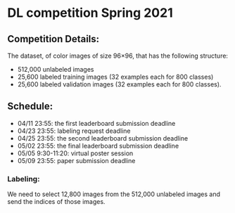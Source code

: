 # DL competition Spring 2021

## Competition Details:
  The dataset, of color images of size 96×96, that has the following structure:
  - 512,000 unlabeled images
  - 25,600 labeled training images (32 examples each for 800 classes)
  - 25,600 labeled validation images (32 examples each for 800 classes).
  
## Schedule:
  - 04/11 23:55: the first leaderboard submission deadline
  - 04/23 23:55: labeling request deadline
  - 04/25 23:55: the second leaderboard submission deadline
  - 05/02 23:55: the final leaderboard submission deadline
  - 05/05 9:30-11:20: virtual poster session
  - 05/09 23:55: paper submission deadline
  
### Labeling:
  We need to select 12,800 images from the 512,000 unlabeled images and send the indices of those images. 


